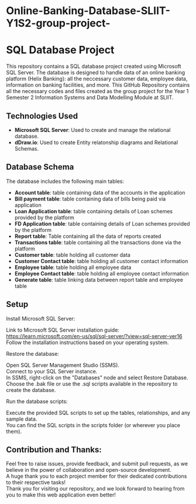 # Online-Banking-Database-SLIIT-Y1S2-group-project-
# SQL Database Project


This repository contains a SQL database project created using Microsoft SQL Server. The database is designed to handle data of an online banking platform (Helix Banking): all the neccessary customer data, employee data, information on banking facilities, and more. This GitHub Repository contains all the necessary codes and files created as the group project for the Year 1 Semester 2 Information Systems and Data Modelling  Module at SLIIT.


## Technologies Used

- **Microsoft SQL Server**: Used to create and manage the relational database.
- **dDraw.io**: Used to create Entity relatonship diagrams and Relational Schemas.

## Database Schema

The database includes the following main tables:
- **Account table**: table containing data of the accounts in the application
- **Bill payment table**: table containing data of bills being paid via application
- **Loan Application table**: table containing details of Loan schemes provided by the platform
- **FD Application table**: table containing details of Loan schemes provided by the platform
- **Report table**: Table containing all the data of reports created
- **Transactions table**: table containing all the transactions done via the platform 
- **Customer table**: table holding all customer data
- **Customer Contact table**: table holding all customer contact information
- **Employee table**: table holding all employee data
- **Employee Contact table**: table holding all employee contact information
- **Generate table**: table linking data between report table and employee table

## Setup

Install Microsoft SQL Server:

  Link to Microsoft SQL Server installation guide: https://learn.microsoft.com/en-us/sql/sql-server/?view=sql-server-ver16<br>
  Follow the installation instructions based on your operating system.
  
Restore the database:

  Open SQL Server Management Studio (SSMS).<br>
  Connect to your SQL Server instance.<br>
  In SSMS, right-click on the "Databases" node and select Restore Database.<br>
  Choose the .bak file or use the .sql scripts available in the repository to create the database.<br>
  
Run the database scripts:

  Execute the provided SQL scripts to set up the tables, relationships, and any sample data.<br>
  You can find the SQL scripts in the scripts folder (or wherever you place them).

## Contribution and Thanks:

Feel free to raise issues, provide feedback, and submit pull requests, as we believe in the power of collaboration and open-source development.<br>
A huge thank you to each project member for their dedicated contributions to their respective tasks!<br>
Thank you for visiting our repository, and we look forward to hearing from you to make this web application even better!

